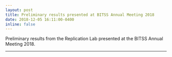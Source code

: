 ```yaml
---
layout: post
title: Preliminary results presented at BITSS Annual Meeting 2018
date: 2018-12-05 16:11:00-0400
inline: false
---
```


Preliminary results from the Replication Lab presented at the BITSS Annual Meeting 2018.

***

